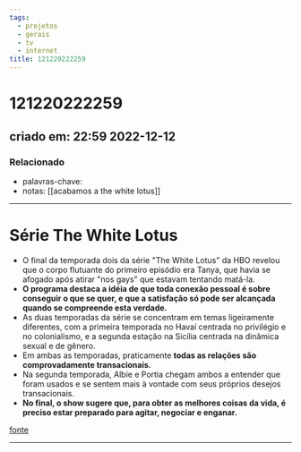 ```yaml
---
tags:
  - projetos
  - gerais
  - tv
  - internet
title: 121220222259
---
```


# 121220222259

## criado em: 22:59 2022-12-12

### Relacionado

- palavras-chave: 
- notas: [[acabamos a the white lotus]]
---

# Série The White Lotus

- O final da temporada dois da série "The White Lotus" da HBO revelou que o corpo flutuante do primeiro episódio era Tanya, que havia se afogado após atirar "nos gays" que estavam tentando matá-la.
- **O programa destaca a idéia de que toda conexão pessoal é sobre conseguir o que se quer, e que a satisfação só pode ser alcançada quando se compreende esta verdade.**
- As duas temporadas da série se concentram em temas ligeiramente diferentes, com a primeira temporada no Havaí centrada no privilégio e no colonialismo, e a segunda estação na Sicília centrada na dinâmica sexual e de gênero.
- Em ambas as temporadas, praticamente **todas as relações são comprovadamente transacionais.**
- Na segunda temporada, Albie e Portia chegam ambos a entender que foram usados e se sentem mais à vontade com seus próprios desejos transacionais.
- **No final, o show sugere que, para obter as melhores coisas da vida, é preciso estar preparado para agitar, negociar e enganar.**

[fonte](https://www.vulture.com/article/the-white-lotus-finale-analysis-transactional-relationships.html)

---
